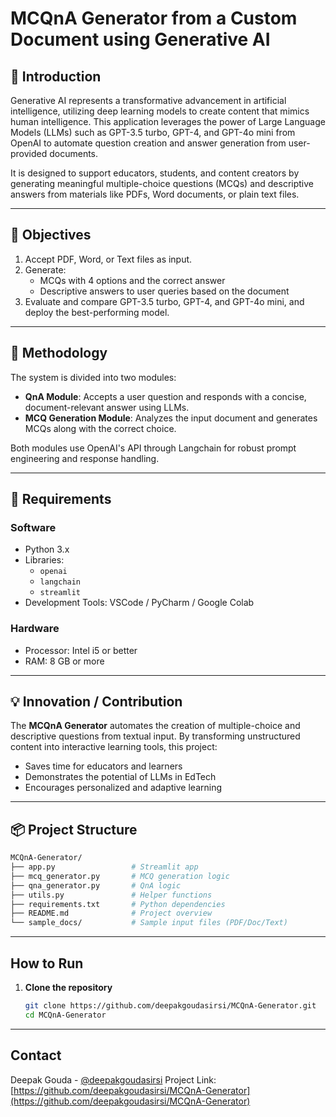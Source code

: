 # MCQnA Generator from a Custom Document using Generative AI

## 📘 Introduction

Generative AI represents a transformative advancement in artificial intelligence, utilizing deep learning models to create content that mimics human intelligence. This application leverages the power of Large Language Models (LLMs) such as GPT-3.5 turbo, GPT-4, and GPT-4o mini from OpenAI to automate question creation and answer generation from user-provided documents.

It is designed to support educators, students, and content creators by generating meaningful multiple-choice questions (MCQs) and descriptive answers from materials like PDFs, Word documents, or plain text files.

---

## 🎯 Objectives

1. Accept PDF, Word, or Text files as input.
2. Generate:
   - MCQs with 4 options and the correct answer
   - Descriptive answers to user queries based on the document
3. Evaluate and compare GPT-3.5 turbo, GPT-4, and GPT-4o mini, and deploy the best-performing model.

---

## 🧠 Methodology

The system is divided into two modules:

- **QnA Module**: Accepts a user question and responds with a concise, document-relevant answer using LLMs.
- **MCQ Generation Module**: Analyzes the input document and generates MCQs along with the correct choice.

Both modules use OpenAI's API through Langchain for robust prompt engineering and response handling.

---

## 🧰 Requirements

### Software

- Python 3.x
- Libraries:
  - `openai`
  - `langchain`
  - `streamlit`
- Development Tools: VSCode / PyCharm / Google Colab

### Hardware

- Processor: Intel i5 or better
- RAM: 8 GB or more

---

## 💡 Innovation / Contribution

The **MCQnA Generator** automates the creation of multiple-choice and descriptive questions from textual input. By transforming unstructured content into interactive learning tools, this project:

- Saves time for educators and learners
- Demonstrates the potential of LLMs in EdTech
- Encourages personalized and adaptive learning

---

## 📦 Project Structure

```bash
MCQnA-Generator/
├── app.py                 # Streamlit app
├── mcq_generator.py       # MCQ generation logic
├── qna_generator.py       # QnA logic
├── utils.py               # Helper functions
├── requirements.txt       # Python dependencies
├── README.md              # Project overview
└── sample_docs/           # Sample input files (PDF/Doc/Text)

```
---

## How to Run

1. **Clone the repository**
   ```bash
   git clone https://github.com/deepakgoudasirsi/MCQnA-Generator.git
   cd MCQnA-Generator
   ```
---

## Contact
Deepak Gouda - [@deepakgoudasirsi](https://github.com/deepakgoudasirsi)
Project Link: [https://github.com/deepakgoudasirsi/MCQnA-Generator](https://github.com/deepakgoudasirsi/MCQnA-Generator)
